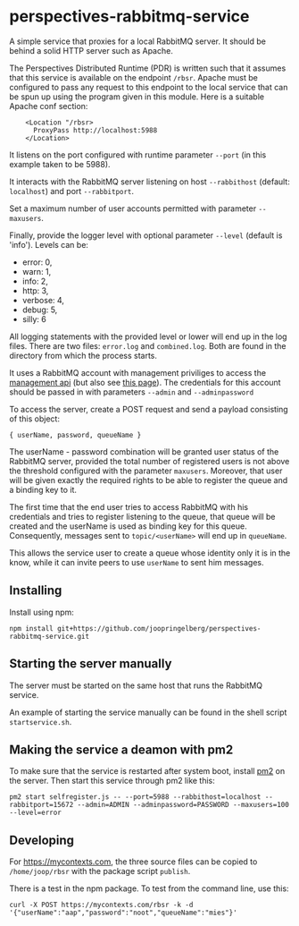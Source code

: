 # perspectives-rabbitmq-service
A simple service that proxies for a local RabbitMQ server. It should be behind a solid HTTP server such as Apache.

The Perspectives Distributed Runtime (PDR) is written such that it assumes that this service is available on the endpoint `/rbsr`. Apache must be configured to pass any request to this endpoint to the local service that can be spun up using the program given in this module. Here is a suitable Apache conf section:

```
    <Location "/rbsr>
      ProxyPass http://localhost:5988
    </Location>
```

It listens on the port configured with runtime parameter `--port` (in this example taken to be 5988).

It interacts with the RabbitMQ server listening on host `--rabbithost` (default: `localhost`) and port `--rabbitport`.

Set a maximum number of user accounts permitted with parameter `--maxusers`.

Finally, provide the logger level with optional parameter `--level` (default is 'info'). Levels can be:

* error: 0,
* warn: 1,
* info: 2,
* http: 3,
* verbose: 4,
* debug: 5,
* silly: 6

All logging statements with the provided level or lower will end up in the log files. There are two files: `error.log` and `combined.log`. Both are found in the directory from which the process starts.

It uses a RabbitMQ account with management priviliges to access the [management api](https://rawcdn.githack.com/rabbitmq/rabbitmq-management/v3.8.7/priv/www/api/index.html) (but also see [this page](https://www.rabbitmq.com/management.html)). The credentials for this account should be passed in with parameters `--admin` and `--adminpassword`

To access the server, create a POST request and send a payload consisting of this object:

```
{ userName, password, queueName }
```

The userName - password combination will be granted user status of the RabbitMQ server, provided the total number of registered users is not above the threshold configured with the parameter `maxusers`. Moreover, that user will be given exactly the required rights to be able to register the queue and a binding key to it.

The first time that the end user tries to access RabbitMQ with his credentials and tries to register listening to the queue, that queue will be created and the userName is used as binding key for this queue. Consequently, messages sent to `topic/<userName>` will end up in `queueName`.

This allows the service user to create a queue whose identity only it is in the know, while it can invite peers to use `userName` to sent him messages.

## Installing
Install using npm:

```
npm install git+https://github.com/joopringelberg/perspectives-rabbitmq-service.git
```

## Starting the server manually
The server must be started on the same host that runs the RabbitMQ service.

An example of starting the service manually can be found in the shell script `startservice.sh`.

## Making the service a deamon with pm2
To make sure that the service is restarted after system boot, install [pm2](https://www.npmjs.com/package/pm2) on the server. Then start this service through pm2 like this:

```
pm2 start selfregister.js -- --port=5988 --rabbithost=localhost --rabbitport=15672 --admin=ADMIN --adminpassword=PASSWORD --maxusers=100 --level=error
```

## Developing
For https://mycontexts.com, the three source files can be copied to `/home/joop/rbsr` with the package script `publish`.

There is a test in the npm package. To test from the command line, use this:

```
curl -X POST https://mycontexts.com/rbsr -k -d '{"userName":"aap","password":"noot","queueName":"mies"}'
```